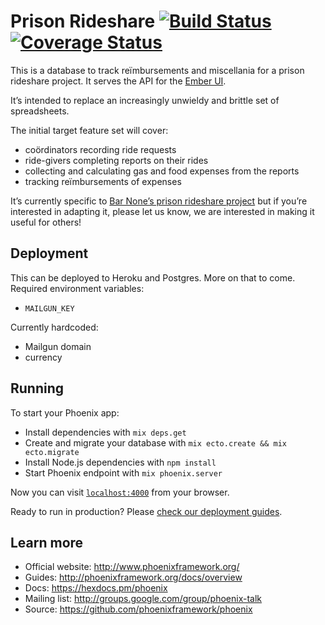 # Prison Rideshare [![Build Status](https://travis-ci.org/backspace/prison-rideshare.svg?branch=primary)](https://travis-ci.org/backspace/prison-rideshare-api) [![Coverage Status](https://coveralls.io/repos/github/backspace/prison-rideshare-api/badge.svg?branch=primary)](https://coveralls.io/github/backspace/prison-rideshare-api?branch=primary)

This is a database to track reïmbursements and miscellania for a prison rideshare project. It serves the API for the [Ember UI](https://github.com/backspace/prison-rideshare-ui).

It’s intended to replace an increasingly unwieldy and brittle set of spreadsheets.

The initial target feature set will cover:
* coördinators recording ride requests
* ride-givers completing reports on their rides
* collecting and calculating gas and food expenses from the reports
* tracking reïmbursements of expenses

It’s currently specific to [Bar None’s prison rideshare project](https://barnoneblog.wordpress.com/rideshare/) but if you’re
interested in adapting it, please let us know, we are interested in making it useful for others!

## Deployment

This can be deployed to Heroku and Postgres. More on that to come. Required environment variables:

* `MAILGUN_KEY`

Currently hardcoded:

* Mailgun domain
* currency

## Running

To start your Phoenix app:

  * Install dependencies with `mix deps.get`
  * Create and migrate your database with `mix ecto.create && mix ecto.migrate`
  * Install Node.js dependencies with `npm install`
  * Start Phoenix endpoint with `mix phoenix.server`

Now you can visit [`localhost:4000`](http://localhost:4000) from your browser.

Ready to run in production? Please [check our deployment guides](http://www.phoenixframework.org/docs/deployment).

## Learn more

  * Official website: http://www.phoenixframework.org/
  * Guides: http://phoenixframework.org/docs/overview
  * Docs: https://hexdocs.pm/phoenix
  * Mailing list: http://groups.google.com/group/phoenix-talk
  * Source: https://github.com/phoenixframework/phoenix
